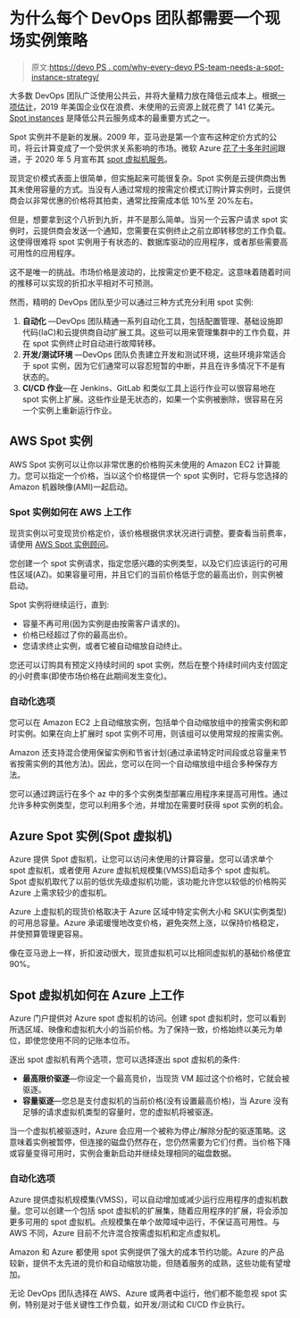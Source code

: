 # 为什么每个 DevOps 团队都需要一个现场实例策略

> 原文:[https://devo PS . com/why-every-devo PS-team-needs-a-spot-instance-strategy/](https://devops.com/why-every-devops-team-needs-a-spot-instance-strategy/)

大多数 DevOps 团队广泛使用公共云，并将大量精力放在降低云成本上。根据[一项估计](https://devops.com/cloud-waste-to-hit-over-14-billion-in-2019/)，2019 年美国企业仅在浪费、未使用的云资源上就花费了 141 亿美元。 [Spot instances](https://devops.com/?s=spot%20instance) 是降低公共云服务成本的最重要方式之一。

Spot 实例并不是新的发展。2009 年，亚马逊是第一个宣布这种定价方式的公司，将云计算变成了一个受供求关系影响的市场。微软 Azure [花了十多年时间](https://azure.microsoft.com/en-us/blog/announcing-the-general-availability-of-azure-spot-virtual-machines/)跟进，于 2020 年 5 月宣布其 [spot 虚拟机服务](https://spot.io/what-are-azure-spot-virtual-machines/)。

现货定价模式表面上很简单，但实施起来可能很复杂。Spot 实例是云提供商出售其未使用容量的方式。当没有人通过常规的按需定价模式订购计算实例时，云提供商会以非常优惠的价格将其拍卖，通常比按需成本低 10%至 20%左右。

但是，想要拿到这个八折到九折，并不是那么简单。当另一个云客户请求 spot 实例时，云提供商会发送一个通知，您需要在实例终止之前立即转移您的工作负载。这使得很难将 spot 实例用于有状态的、数据库驱动的应用程序，或者那些需要高可用性的应用程序。

这不是唯一的挑战。市场价格是波动的，比按需定价更不稳定。这意味着随着时间的推移可以实现的折扣水平相对不可预测。

然而，精明的 DevOps 团队至少可以通过三种方式充分利用 spot 实例:

1.  **自动化** —DevOps 团队精通一系列自动化工具，包括配置管理、基础设施即代码(IaC)和云提供商自动扩展工具。这些可以用来管理集群中的工作负载，并在 spot 实例终止时自动进行故障转移。
2.  **开发/测试环境** —DevOps 团队负责建立开发和测试环境，这些环境非常适合于 spot 实例，因为它们通常可以容忍短暂的中断，并且在许多情况下不是有状态的。
3.  **CI/CD 作业**—在 Jenkins、GitLab 和类似工具上运行作业可以很容易地在 spot 实例上扩展。这些作业是无状态的，如果一个实例被删除，很容易在另一个实例上重新运行作业。

## AWS Spot 实例

AWS Spot 实例可以让你以非常优惠的价格购买未使用的 Amazon EC2 计算能力。您可以指定一个价格，当以这个价格提供一个 spot 实例时，它将与您选择的 Amazon 机器映像(AMI)一起启动。

### Spot 实例如何在 AWS 上工作

现货实例以可变现货价格定价，该价格根据供求状况进行调整。要查看当前费率，请使用 [AWS Spot 实例顾问](https://aws.amazon.com/ec2/spot/instance-advisor/)。

您创建一个 spot 实例请求，指定您感兴趣的实例类型，以及它们应该运行的可用性区域(AZ)。如果容量可用，并且它们的当前价格低于您的最高出价，则实例被启动。

Spot 实例将继续运行，直到:

*   容量不再可用(因为实例是由按需客户请求的)。
*   价格已经超过了你的最高出价。
*   您请求终止实例，或者它被自动缩放自动终止。

您还可以订购具有预定义持续时间的 spot 实例，然后在整个持续时间内支付固定的小时费率(即使市场价格在此期间发生变化)。

### 自动化选项

您可以在 Amazon EC2 上自动缩放实例，包括单个自动缩放组中的按需实例和即时实例。如果在向上扩展时 spot 实例不可用，则该组可以使用常规的按需实例。

Amazon 还支持混合使用保留实例和节省计划(通过承诺特定时间段或总容量来节省按需实例的其他方法)。因此，您可以在同一个自动缩放组中组合多种保存方法。

您可以通过跨运行在多个 az 中的多个实例类型部署应用程序来提高可用性。通过允许多种实例类型，您可以利用多个池，并增加在需要时获得 spot 实例的机会。

## Azure Spot 实例(Spot 虚拟机)

Azure 提供 Spot 虚拟机，让您可以访问未使用的计算容量。您可以请求单个 spot 虚拟机，或者使用 Azure 虚拟机规模集(VMSS)启动多个 spot 虚拟机。Spot 虚拟机取代了以前的低优先级虚拟机功能，该功能允许您以较低的价格购买 Azure 上需求较少的虚拟机。

Azure 上虚拟机的现货价格取决于 Azure 区域中特定实例大小和 SKU(实例类型)的可用总容量。Azure 承诺缓慢地改变价格，避免突然上涨，以保持价格稳定，并使预算管理更容易。

像在亚马逊上一样，折扣波动很大，现货虚拟机可以比相同虚拟机的基础价格便宜 90%。

## Spot 虚拟机如何在 Azure 上工作

Azure 门户提供对 Azure spot 虚拟机的访问。创建 spot 虚拟机时，您可以看到所选区域、映像和虚拟机大小的当前价格。为了保持一致，价格始终以美元为单位，即使您使用不同的记账本位币。

逐出 spot 虚拟机有两个选项，您可以选择逐出 spot 虚拟机的条件:

*   **最高限价驱逐**—你设定一个最高竞价，当现货 VM 超过这个价格时，它就会被驱逐。
*   **容量驱逐**—您总是支付虚拟机的当前价格(没有设置最高价格)，当 Azure 没有足够的请求虚拟机类型的容量时，您的虚拟机将被驱逐。

当一个虚拟机被驱逐时，Azure 会应用一个被称为停止/解除分配的驱逐策略。这意味着实例被暂停，但连接的磁盘仍然存在，您仍然需要为它们付费。当价格下降或容量变得可用时，实例会重新启动并继续处理相同的磁盘数据。

### 自动化选项

Azure 提供虚拟机规模集(VMSS)，可以自动增加或减少运行应用程序的虚拟机数量。您可以创建一个包括 spot 虚拟机的扩展集，随着应用程序的扩展，将会添加更多可用的 spot 虚拟机。点规模集在单个故障域中运行，不保证高可用性。与 AWS 不同，Azure 目前不允许混合按需虚拟机和定点虚拟机。

Amazon 和 Azure 都使用 spot 实例提供了强大的成本节约功能。Azure 的产品较新，提供不太先进的竞价和自动缩放功能，但随着服务的成熟，这些功能有望增加。

无论 DevOps 团队选择在 AWS、Azure 或两者中运行，他们都不能忽视 spot 实例，特别是对于低关键性工作负载，如开发/测试和 CI/CD 作业执行。